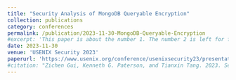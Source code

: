 ```yaml
---
title: "Security Analysis of MongoDB Queryable Encryption"
collection: publications
category: conferences
permalink: /publication/2023-11-30-MongoDB-Queryable-Encryption
#excerpt: 'This paper is about the number 1. The number 2 is left for future work.'
date: 2023-11-30
venue: 'USENIX Security 2023'
paperurl: 'https://www.usenix.org/conference/usenixsecurity23/presentation/gui'
#citation: "Zichen Gui, Kenneth G. Paterson, and Tianxin Tang. 2023. Security analysis of MongoDB queryable encryption. In Proceedings of the 32nd USENIX Conference on Security Symposium (SEC '23). USENIX Association, USA, Article 417, 7445–7462."
---
```

